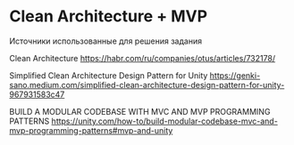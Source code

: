 # Clean Architecture + MVP

Источники использованные для решения задания

Clean Architecture
https://habr.com/ru/companies/otus/articles/732178/

Simplified Clean Architecture Design Pattern for Unity
https://genki-sano.medium.com/simplified-clean-architecture-design-pattern-for-unity-967931583c47

BUILD A MODULAR CODEBASE WITH MVC AND MVP PROGRAMMING PATTERNS
https://unity.com/how-to/build-modular-codebase-mvc-and-mvp-programming-patterns#mvp-and-unity
